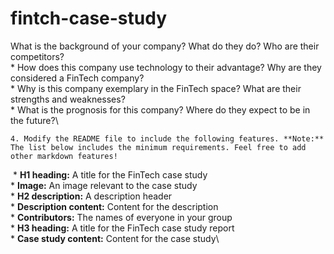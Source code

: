 # fintch-case-study
 What is the background of your company? What do they do? Who are their competitors?\
​
    * How does this company use technology to their advantage? Why are they considered a FinTech company?\
​
    * Why is this company exemplary in the FinTech space? What are their strengths and weaknesses?\
​
    * What is the prognosis for this company? Where do they expect to be in the future?\

    4. Modify the README file to include the following features. **Note:** The list below includes the minimum requirements. Feel free to add other markdown features!
​
    * **H1 heading:** A title for the FinTech case study\
​
    * **Image:** An image relevant to the case study\
​
    * **H2 description:** A description header\
​
    * **Description content:** Content for the description\
​
    * **Contributors:** The names of everyone in your group\
​
    * **H3 heading:** A title for the FinTech case study report\
​
    * **Case study content:** Content for the case study\
